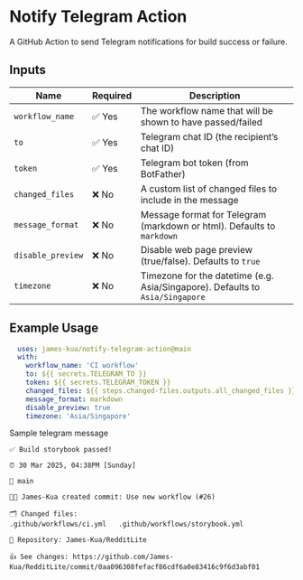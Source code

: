 # Notify Telegram Action

A GitHub Action to send Telegram notifications for build success or failure.

## Inputs

| Name              | Required | Description                                                                   |
| ----------------- | -------- | ----------------------------------------------------------------------------- |
| `workflow_name`   | ✅ Yes    | The workflow name that will be shown to have passed/failed                    |
| `to`              | ✅ Yes    | Telegram chat ID (the recipient’s chat ID)                                    |
| `token`           | ✅ Yes    | Telegram bot token (from BotFather)                                           |
| `changed_files`   | ❌ No     | A custom list of changed files to include in the message                      |
| `message_format`  | ❌ No     | Message format for Telegram (markdown or html). Defaults to `markdown`        |
| `disable_preview` | ❌ No     | Disable web page preview (true/false). Defaults to `true`                     |
| `timezone`        | ❌ No     | Timezone for the datetime (e.g. Asia/Singapore). Defaults to `Asia/Singapore` |

## Example Usage

```yaml
  uses: james-kua/notify-telegram-action@main
  with:
    workflow_name: 'CI workflow'
    to: ${{ secrets.TELEGRAM_TO }}
    token: ${{ secrets.TELEGRAM_TOKEN }}
    changed_files: ${{ steps.changed-files.outputs.all_changed_files }}
    message_format: markdown
    disable_preview: true
    timezone: 'Asia/Singapore'
```


Sample telegram message

```
✅ Build storybook passed!

⏰ 30 Mar 2025, 04:38PM [Sunday]

📂 main

🧑‍💻 James-Kua created commit: Use new workflow (#26)

🗂 Changed files:
.github/workflows/ci.yml   .github/workflows/storybook.yml

🎯 Repository: James-Kua/RedditLite

👍 See changes: https://github.com/James-Kua/RedditLite/commit/0aa096308fefacf86cdf6a0e83416c9f6d3abf01
```
